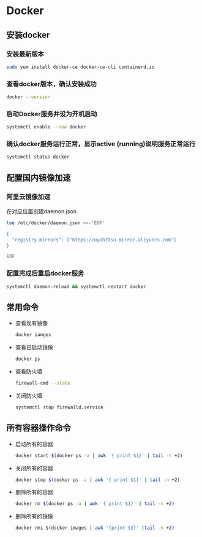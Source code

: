 # Docker

## 安装docker

### 安装最新版本

```sh
sudo yum install docker-ce docker-ce-cli containerd.io
```

### 查看docker版本，确认安装成功

```sh
docker --version
```

### 启动Docker服务并设为开机启动

```sh
systemctl enable --now docker
```

### 确认docker服务运行正常，显示active (running)说明服务正常运行

```sh
systemctl status docker
```

## 配置国内镜像加速

### 阿里云镜像加速

在对应位置创建daemon.json

```sh
tee /etc/docker/daemon.json <<-'EOF'

{
  "registry-mirrors": ["https://uyah70su.mirror.aliyuncs.com"]
}

EOF

```

### 配置完成后重启docker服务

```sh
systemctl daemon-reload && systemctl restart docker
```

## 常用命令

- 查看现有镜像

  ```sh
  docker iamges
  ```

- 查看已启动镜像

  ```sh
  docker ps
  ```

- 查看防火墙

  ```sh
  firewall-cmd --state
  ```

- 关闭防火墙

  ```sh
  systemctl stop firewalld.service
  ```

## 所有容器操作命令

- 启动所有的容器

  ```sh
  docker start $(docker ps -a | awk '{ print $1}' | tail -n +2)
  ```

- 关闭所有的容器

  ```sh
  docker stop $(docker ps -a | awk '{ print $1}' | tail -n +2)
  ```

- 删除所有的容器

  ```sh
  docker rm $(docker ps -a | awk '{ print $1}' | tail -n +2)
  ```

- 删除所有的镜像

  ```sh
  docker rmi $(docker images | awk '{print $3}' |tail -n +2)
  ```

  